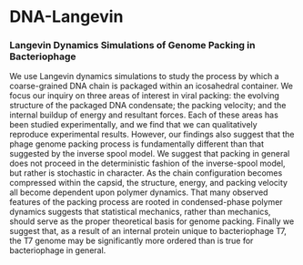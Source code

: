 # DNA-Langevin
### Langevin Dynamics Simulations of Genome Packing in Bacteriophage

We use Langevin dynamics simulations to study the process by which a coarse-grained DNA chain is packaged
within an icosahedral container. We focus our inquiry on three areas of interest in viral packing: the evolving structure of the
packaged DNA condensate; the packing velocity; and the internal buildup of energy and resultant forces. Each of these areas
has been studied experimentally, and we find that we can qualitatively reproduce experimental results. However, our findings
also suggest that the phage genome packing process is fundamentally different than that suggested by the inverse spool
model. We suggest that packing in general does not proceed in the deterministic fashion of the inverse-spool model, but rather
is stochastic in character. As the chain configuration becomes compressed within the capsid, the structure, energy, and packing
velocity all become dependent upon polymer dynamics. That many observed features of the packing process are rooted in
condensed-phase polymer dynamics suggests that statistical mechanics, rather than mechanics, should serve as the proper
theoretical basis for genome packing. Finally we suggest that, as a result of an internal protein unique to bacteriophage T7, the
T7 genome may be significantly more ordered than is true for bacteriophage in general.
